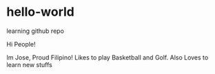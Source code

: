 # hello-world
learning github repo

Hi People!

Im Jose, Proud Filipino! Likes to play Basketball and Golf. Also Loves to learn new stuffs
